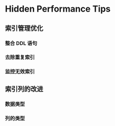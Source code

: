 # Hidden Performance Tips

## 索引管理优化

### 整合 DDL 语句

### 去除重复索引

### 监控无效索引

## 索引列的改进

### 数据类型

### 列的类型

